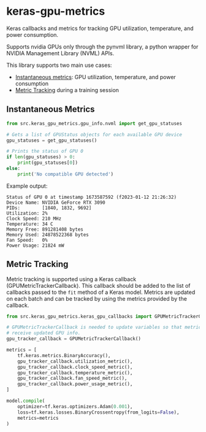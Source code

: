# keras-gpu-metrics

Keras callbacks and metrics for tracking GPU utilization, temperature, and power consumption.

Supports nvidia GPUs only through the pynvml library, a python wrapper for NVIDIA Management Library (NVML) APIs.

This library supports two main use cases:
- [Instantaneous metrics](#instantaneous-metrics): GPU utilization, temperature, and power consumption
- [Metric Tracking](#metric-tracking) during a training session

## Instantaneous Metrics

```python
from src.keras_gpu_metrics.gpu_info.nvml import get_gpu_statuses

# Gets a list of GPUStatus objects for each available GPU device
gpu_statuses = get_gpu_statuses()

# Prints the status of GPU 0
if len(gpu_statuses) > 0:
    print(gpu_statuses[0])
else:
    print('No compatible GPU detected')
```

Example output:
```
Status of GPU 0 at timestamp 1673587592 (f2023-01-12 21:26:32)
Device Name: NVIDIA GeForce RTX 3090
PIDs:        [1840, 1832, 9692]
Utilization: 2%
Clock Speed: 210 MHz
Temperature: 34 C
Memory Free: 891281408 bytes
Memory Used: 24878522368 bytes
Fan Speed:   0%
Power Usage: 21824 mW
```

## Metric Tracking

Metric tracking is supported using a Keras callback (GPUMetricTrackerCallback).  This callback should be added to the
list of callbacks passed to the `fit` method of a Keras model.  Metrics are updated on each batch and can be tracked
by using the metrics provided by the callback.

```python
from src.keras_gpu_metrics.keras_gpu_callbacks import GPUMetricTrackerCallback

# GPUMetricTrackerCallback is needed to update variables so that metrics (which are part of the tensorflow graph) can
# receive updated GPU info.
gpu_tracker_callback = GPUMetricTrackerCallback()

metrics = [
    tf.keras.metrics.BinaryAccuracy(),
    gpu_tracker_callback.utilization_metric(),
    gpu_tracker_callback.clock_speed_metric(),
    gpu_tracker_callback.temperature_metric(),
    gpu_tracker_callback.fan_speed_metric(),
    gpu_tracker_callback.power_usage_metric(),
]

model.compile(
    optimizer=tf.keras.optimizers.Adam(0.001),
    loss=tf.keras.losses.BinaryCrossentropy(from_logits=False),
    metrics=metrics
)
```